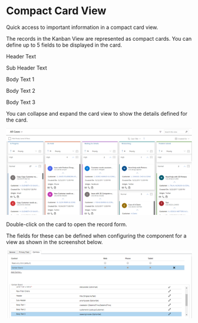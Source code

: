# Compact Card View

Quick access to important information in a compact card view.

The records in the Kanban View are represented as compact cards. You can define up to 5 fields to be displayed in the card.

Header Text&#x20;

Sub Header Text&#x20;

Body Text 1&#x20;

Body Text 2&#x20;

Body Text 3&#x20;

You can collapse and expand the card view to show the details defined for the card.

![](<../../.gitbook/assets/Compact card.png>)

Double-click on the card to open the record form.&#x20;

The fields for these can be defined when configuring the component for a view as shown in the screenshot below.

![](<../../.gitbook/assets/1 (166).png>)
